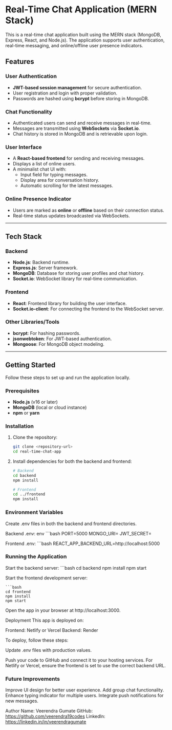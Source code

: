 # Real-Time Chat Application (MERN Stack)

This is a real-time chat application built using the MERN stack (MongoDB, Express, React, and Node.js). The application supports user authentication, real-time messaging, and online/offline user presence indicators.

## Features

### User Authentication

- **JWT-based session management** for secure authentication.
- User registration and login with proper validation.
- Passwords are hashed using **bcrypt** before storing in MongoDB.

### Chat Functionality

- Authenticated users can send and receive messages in real-time.
- Messages are transmitted using **WebSockets** via **Socket.io**.
- Chat history is stored in MongoDB and is retrievable upon login.

### User Interface

- A **React-based frontend** for sending and receiving messages.
- Displays a list of online users.
- A minimalist chat UI with:
  - Input field for typing messages.
  - Display area for conversation history.
  - Automatic scrolling for the latest messages.

### Online Presence Indicator

- Users are marked as **online** or **offline** based on their connection status.
- Real-time status updates broadcasted via WebSockets.


---

## Tech Stack

### Backend

- **Node.js**: Backend runtime.
- **Express.js**: Server framework.
- **MongoDB**: Database for storing user profiles and chat history.
- **Socket.io**: WebSocket library for real-time communication.

### Frontend

- **React**: Frontend library for building the user interface.
- **Socket.io-client**: For connecting the frontend to the WebSocket server.

### Other Libraries/Tools

- **bcrypt**: For hashing passwords.
- **jsonwebtoken**: For JWT-based authentication.
- **Mongoose**: For MongoDB object modeling.

---

## Getting Started

Follow these steps to set up and run the application locally.

### Prerequisites

- **Node.js** (v16 or later)
- **MongoDB** (local or cloud instance)
- **npm** or **yarn**

### Installation

1. Clone the repository:
    ```bash
    git clone <repository-url>
    cd real-time-chat-app

2. Install dependencies for both the backend and frontend:
    ```bash
    # Backend
    cd backend
    npm install

    # Frontend
    cd ../frontend
    npm install


### Environment Variables

Create .env files in both the backend and frontend directories.

Backend .env:
env
    ```bash
    PORT=5000
    MONGO_URI=<your-mongodb-connection-string>
    JWT_SECRET=<your-jwt-secret>

Frontend .env:
    ```bash
    REACT_APP_BACKEND_URL=http://localhost:5000
  
### Running the Application

Start the backend server:
    ```bash
    cd backend
    npm install
    npm start

Start the frontend development server:

    ```bash
    cd frontend
    npm install
    npm start

Open the app in your browser at http://localhost:3000.

Deployment
This app is deployed on:

Frontend: Netlify or Vercel
Backend: Render 

To deploy, follow these steps:

Update .env files with production values.

Push your code to GitHub and connect it to your hosting services.
For Netlify or Vercel, ensure the frontend is set to use the correct backend URL.

### Future Improvements

Improve UI design for better user experience.
Add group chat functionality.
Enhance typing indicator for multiple users.
Integrate push notifications for new messages.

Author
Name: Veerendra Gumate
GitHub: https://github.com/veerendra19codes
LinkedIn: https://linkedin.in/in/veerendragumate



